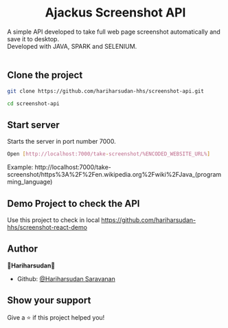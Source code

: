 <h1 align="center">Ajackus Screenshot API</h1>

A simple API developed to take full web page screenshot automatically and save it to desktop.<br/>
Developed with JAVA, SPARK and SELENIUM.
<br/><br/>

## Clone the project

```sh
git clone https://github.com/hariharsudan-hhs/screenshot-api.git

cd screenshot-api
```

## Start server

Starts the server in port number 7000.<br/>
```sh
Open [http://localhost:7000/take-screenshot/%ENCODED_WEBSITE_URL%]
```

Example: http://localhost:7000/take-screenshot/https%3A%2F%2Fen.wikipedia.org%2Fwiki%2FJava_(programming_language)

## Demo Project to check the API

Use this project to check in local https://github.com/hariharsudan-hhs/screenshot-react-demo
    
## Author

💎**Hariharsudan**💎

* Github: [@Hariharsudan Saravanan](https://github.com/hariharsudan-hhs)

## Show your support

Give a ⭐️ if this project helped you!

